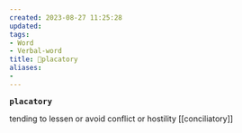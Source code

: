 ```yaml
---
created: 2023-08-27 11:25:28
updated: 
tags: 
- Word
- Verbal-word
title: 🚩placatory
aliases:
- 
---
```


<pre><strong>placatory</strong></pre>
tending to lessen or avoid conflict or hostility
[[conciliatory]]